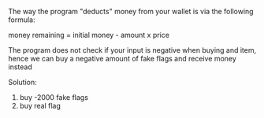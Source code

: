 The way the program "deducts" money from your wallet is via the following formula:

money remaining = initial money - amount x price

The program does not check if your input is negative when buying and item, hence we can buy a negative amount of fake flags and receive money instead

Solution:

1. buy -2000 fake flags
2. buy real flag